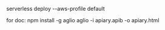 serverless deploy --aws-profile default


for doc:
npm install -g aglio
aglio -i apiary.apib -o apiary.html
